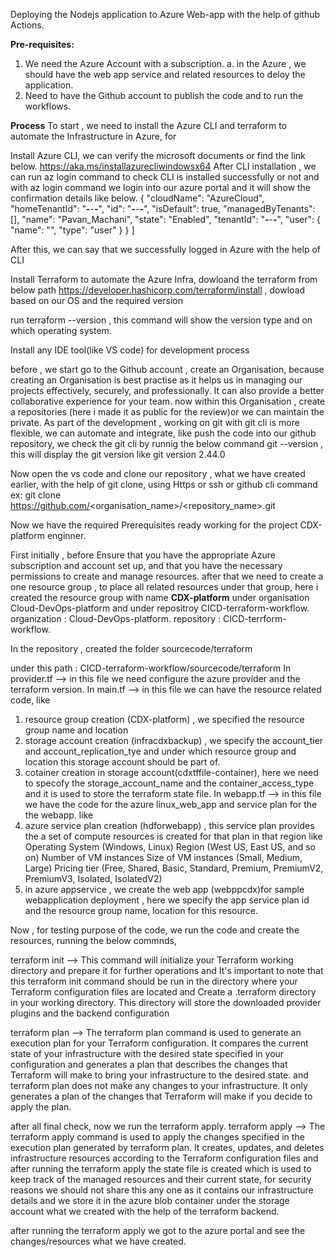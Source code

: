 Deploying the Nodejs application to Azure Web-app with the help of github Actions.

**Pre-requisites:**
1. We need the Azure Account with a subscription.
   a. in the Azure , we should have the web app service and related resources to deloy the application.
3. Need to have the Github account to publish the code and to run the workflows.

**Process**
To start , we need to install the Azure CLI and terraform to automate the Infrastructure in Azure, for 

Install Azure CLI, we can verify the microsoft documents or find the link below.
https://aka.ms/installazurecliwindowsx64
After CLI installation , we can run az login command to check CLI is installed successfully or not and with az login command we login into our azure portal and it will show the confirmation details like below.
  {
    "cloudName": "AzureCloud",
    "homeTenantId": "******-******-******-******",
    "id": "******-******-******-******",
    "isDefault": true,
    "managedByTenants": [],
    "name": "Pavan_Machani",
    "state": "Enabled",
    "tenantId": "******-******-******-******",
    "user": {
      "name": "<azureaccountname>",
      "type": "user"
    }
  }
]

After this, we can say that we successfully logged in Azure with the help of CLI


Install Terraform to automate the Azure Infra, dowloand the terraform from below path
https://developer.hashicorp.com/terraform/install , dowload based on our OS and the required version

run terraform --version , this command will show the version type and on which operating system.

Install any IDE tool(like VS code) for development process

before , we start go to the Github account , create an Organisation, because creating an Organisation is best practise as it helps us in managing our projects effectively, securely, and professionally. It can also provide a better collaborative experience for your team.
now within this Organisation , create a repositories (here i made it as public for the review)or we can maintain the private.
As part of the development , working on git with git cli is more flexible, we can automate and integrate, like push the code into our github repository, we check the git cli by runnig the below command
git --version , this will display the git version like git version 2.44.0

Now open the vs code and clone our repository , what we have created earlier, with the help of git clone, using Https or ssh or github cli command 
ex: git clone https://github.com/<organisation_name>/<repository_name>.git

Now we have the required Prerequisites ready working for the project CDX-platform enginner.

First initially , before Ensure that you have the appropriate Azure subscription and account set up, and that you have the necessary permissions to create and manage resources.
after that we need to create a one resource group , to place all related resources under that group, here i created the resource group with name **CDX-platform** under organisation Cloud-DevOps-platform and under repositroy CICD-terraform-workflow.
organization : Cloud-DevOps-platform.
repository   : CICD-terrform-workflow.

In the repository , created the folder sourcecode/terraform 

under this path : CICD-terraform-workflow/sourcecode/terraform
In provider.tf   --> in this file we need configure the azure provider and the terraform version.
In main.tf       --> in this file we can have the resource related code, 
like  
1. resource group creation (CDX-platform) , we specified the resource group name and location
2. storage account creation (infracdxbackup) , we specify the account_tier and account_replication_tye and under which resource group and location this storage account should be part of.
3. cotainer creation in storage account(cdxtffile-container), here we need to specofy the storage_account_name and the container_access_type and it is used to store the terraform state file.
In webapp.tf    --> in this file we have the code for the azure linux_web_app and service plan for the the webapp.
like
1. azure service plan creation (hdforwebapp) , this service plan provides the a set of compute resources is created for that plan in that region like
   Operating System (Windows, Linux)
   Region (West US, East US, and so on)
   Number of VM instances
   Size of VM instances (Small, Medium, Large)
   Pricing tier (Free, Shared, Basic, Standard, Premium, PremiumV2, PremiumV3, Isolated, IsolatedV2)
2. in azure appservice , we create the web app (webppcdx)for sample webapplication deployment , here we specify the app service plan id and the resource group name, location for this resource.

Now , for testing purpose of the code, we run the code and create the resources, running the below commnds,

terraform init --> This command will initialize your Terraform working directory and prepare it for further operations and It's important to note that this terraform init command should be run in the directory where your Terraform configuration files are located and Create a .terraform directory in your working directory. This directory will store the downloaded provider plugins and the backend configuration

terraform plan --> The terraform plan command is used to generate an execution plan for your Terraform configuration. It compares the current state of your infrastructure with the desired state specified in your configuration and generates a plan that describes the changes that Terraform will make to bring your infrastructure to the desired state. and terraform plan does not make any changes to your infrastructure. It only generates a plan of the changes that Terraform will make if you decide to apply the plan.

after all final check, now we run the terraform apply.
terraform apply --> The terraform apply command is used to apply the changes specified in the execution plan generated by terraform plan. It creates, updates, and deletes infrastructure resources according to the Terraform configuration files and after running the terraform apply the state file is created which is used to keep track of the managed resources and their current state, for security reasons we should not share this any one as it contains our infrastructure details and we store it in the azure blob container under the storage account what we created with the help of the terraform backend.

after running the terraform apply we got to the azure portal and see the changes/resources what we have created.










